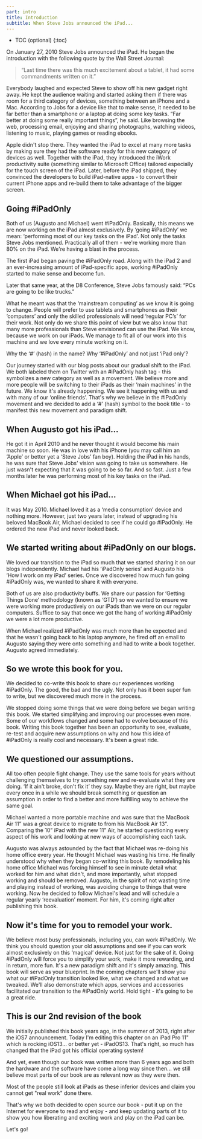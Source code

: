 ```yaml
---
part: intro
title: Introduction
subtitle: When Steve Jobs announced the iPad...
---
```


* TOC (optional)
{:toc}

On January 27, 2010 Steve Jobs announced the iPad. He began the introduction with the following quote by the Wall Street Journal:

> “Last time there was this much excitement about a tablet, it had some commandments written on it.” 

Everybody laughed and expected Steve to show off his new gadget right away. He kept the audience waiting and started asking them if there was room for a third category of devices, something between an iPhone and a Mac. According to Jobs for a device like that to make sense, it needed to be far better than a smartphone or a laptop at doing some key tasks. “Far better at doing some really important things”, he said. Like browsing the web, processing email, enjoying and sharing photographs, watching videos, listening to music, playing games or reading ebooks.

Apple didn't stop there. They wanted the iPad to excel at many more tasks by making sure they had the software ready for this new category of devices as well. Together with the iPad, they introduced the iWork productivity suite (something similar to Microsoft Office) tailored especially for the touch screen of the iPad. Later, before the iPad shipped, they convinced the developers to build iPad-native apps - to convert their current iPhone apps and re-build them to take advantage of the bigger screen.

## Going #iPadOnly

Both of us (Augusto and Michael) went #iPadOnly. Basically, this means we are now working on the iPad almost exclusively. By ‘going #iPadOnly’ we mean: ‘performing most of our key tasks on the iPad’. Not only the tasks Steve Jobs mentioned. Practically all of them - we're working more than 80% on the iPad. We're having a blast in the process.

The first iPad began paving the #iPadOnly road. Along with the iPad 2 and an ever-increasing amount of iPad-specific apps, working #iPadOnly started to make sense and become fun.

Later that same year, at the D8 Conference, Steve Jobs famously said: “PCs are going to be like trucks.”

What he meant was that the ‘mainstream computing’ as we know it is going to change. People will prefer to use tablets and smartphones as their ‘computers’ and only the skilled professionals will need ‘regular PC’s’ for their work. Not only do we share this point of view but we also know that many more professionals than Steve envisioned can use the iPad. We know, because we work on our iPads. We manage to fit all of our work into this machine and we love every minute working on it.

Why the ‘#’ (hash) in the name? Why ‘#iPadOnly’ and not just ‘iPad only’?

Our journey started with our blog posts about our gradual shift to the iPad. We both labeled them on Twitter with an #iPadOnly hash tag - this symbolizes a new category as well as a movement. We believe more and more people will be switching to their iPads as their ‘main machines’ in the future. We know it's already happening. We see it happening with us and with many of our ‘online friends’. That's why we believe in the #iPadOnly movement and we decided to add a ‘#’ (hash) symbol to the book title - to manifest this new movement and paradigm shift.

## When Augusto got his iPad...

He got it in April 2010 and he never thought it would become his main machine so soon. He was in love with his iPhone (you may call him an ‘Apple’ or better yet a ‘Steve Jobs’ fan boy). Holding the iPad in his hands, he was sure that Steve Jobs' vision was going to take us somewhere. He just wasn't expecting that it was going to be so far. And so fast. Just a few months later he was performing most of his key tasks on the iPad.

## When Michael got his iPad...

It was May 2010. Michael loved it as a ‘media consumption’ device and nothing more. However, just two years later, instead of upgrading his beloved MacBook Air, Michael decided to see if he could go #iPadOnly. He ordered the new iPad and never looked back.

## We started writing about #iPadOnly on our blogs.

We loved our transition to the iPad so much that we started sharing it on our blogs independently. Michael had his ‘iPadOnly series’ and Augusto his ‘How I work on my iPad’ series. Once we discovered how much fun going #iPadOnly was, we wanted to share it with everyone.

Both of us are also productivity buffs. We share our passion for ‘Getting Things Done’ methodology (known as ‘GTD’) so we wanted to ensure we were working more productively on our iPads than we were on our regular computers. Suffice to say that once we got the hang of working #iPadOnly we were a lot more productive.

When Michael realized #iPadOnly was much more than he expected and that he wasn't going back to his laptop anymore, he fired off an email to Augusto saying they were onto something and had to write a book together. Augusto agreed immediately.

## So we wrote this book for you.

We decided to co-write this book to share our experiences working #iPadOnly. The good, the bad and the ugly. Not only has it been super fun to write, but we discovered much more in the process.

We stopped doing some things that we were doing before we began writing this book. We started simplifying and improving our processes even more. Some of our workflows changed and some had to evolve because of this book. Writing this book together has been an opportunity to see, evaluate, re-test and acquire new assumptions on why and how this idea of #iPadOnly is really cool and necessary. It's been a great ride.

## We questioned our assumptions.

All too often people fight change. They use the same tools for years without challenging themselves to try something new and re-evaluate what they are doing. ‘If it ain't broke, don't fix it’ they say. Maybe they are right, but maybe every once in a while we should break something or question an assumption in order to find a better and more fulfilling way to achieve the same goal.

Michael wanted a more portable machine and was sure that the MacBook Air 11” was a great device to migrate to from his MacBook Air 13”. Comparing the 10” iPad with the new 11” Air, he started questioning every aspect of his work and looking at new ways of accomplishing each task.

Augusto was always astounded by the fact that Michael was re-doing his home office every year. He thought Michael was wasting his time. He finally understood why when they began co-writing this book. By remodeling his home office Michael was forcing himself to see in minute detail what worked for him and what didn't, and more importantly, what stopped working and should be removed. Augusto, in the spirit of not wasting time and playing instead of working, was avoiding change to things that were working. Now he decided to follow Michael's lead and will schedule a regular yearly ‘reevaluation’ moment. For him, it's coming right after publishing this book. 

## Now it's time for you to remodel your work.

We believe most busy professionals, including you, can work #iPadOnly. We think you should question your old assumptions and see if you can work almost exclusively on this ‘magical’ device. Not just for the sake of it. Going #iPadOnly will force you to simplify your work, make it more rewarding, and in return, more fun. It's a new paradigm shift and it's simply amazing. This book will serve as your blueprint. In the coming chapters we'll show you what our #iPadOnly transition looked like, what we changed and what we tweaked. We'll also demonstrate which apps, services and accessories facilitated our transition to the #iPadOnly world. Hold tight - it's going to be a great ride.

## This is our 2nd revision of the book

We initially published this book years ago, in the summer of 2013, right after the iOS7 announcement. Today I'm editing this chapter on an iPad Pro 11" which is rocking iOS13... or better yet - iPadOS13. That's right, so much has changed that the iPad got his official operating system!

And yet, even though our book was written more than 6 years ago and both the hardware and the software have come a long way since then... we still believe most parts of our book are as relevant now as they were then.

Most of the people still look at iPads as these inferior devices and claim you cannot get "real work" done there.

That's why we both decided to open source our book - put it up on the Internet for everyone to read and enjoy - and keep updating parts of it to show you how liberating and exciting work and play on the iPad can be.

Let's go!

